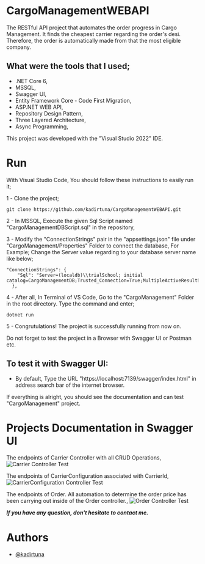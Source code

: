 # CargoManagementWEBAPI
The RESTful API project that automates the order progress in Cargo Management. It finds the cheapest carrier regarding the order's desi. Therefore, the order is automatically made from that the most eligible company.

## What were the tools that I used;
- .NET Core 6,
- MSSQL,
- Swagger UI,
- Entity Framework Core - Code First Migration,
- ASP.NET WEB API,
- Repository Design Pattern,
- Three Layered Architecture,
- Async Programming,


This project was developed with the "Visual Studio 2022" IDE.

# Run

With Visual Studio Code, You should follow these instructions to easily run it;

1 - Clone the project;

```
git clone https://github.com/kadirtuna/CargoManagementWEBAPI.git
```
2 - In MSSQL, Execute the given Sql Script named "CargoManagementDBScript.sql" in the repository, 

3 - Modify the "ConnectionStrings" pair in the "appsettings.json" file under "CargoManagement/Properties" Folder to connect the database, For Example;
Change the Server value regarding to your database server name like below;

```
"ConnectionStrings": {
    "Sql": "Server=(localdb)\\trialSchool; initial catalog=CargoManagementDB;Trusted_Connection=True;MultipleActiveResultSets=True;"
  },
```

4 - After all, In Terminal of VS Code, Go to the "CargoManagement" Folder in the root directory. Type the command and enter;

```
dotnet run
```

5 - Congrutulations! The project is successfully running from now on.

Do not forget to test the project in a Browser with Swagger UI or Postman etc.

## To test it with Swagger UI:

- By default, Type the URL "https://localhost:7139/swagger/index.html" in address search bar of the internet browser. 

If everything is alright, you should see the documentation and can test "CargoManagement" project.  

# Projects Documentation in Swagger UI

The endpoints of Carrier Controller with all CRUD Operations,
![Carrier Controller Test](https://github.com/kadirtuna/CargoManagementWEBAPI/blob/master/Images/CargoManagementImage1.jpg)

The endpoints of CarrierConfiguration associated with CarrierId,
![CarrierConfiguration Controller Test](https://github.com/kadirtuna/CargoManagementWEBAPI/blob/master/Images/CargoManagementImage2.jpg)

The endpoints of Order. All automation to determine the order price has been carrying out inside of the Order controller.,
![Order Controller Test](https://github.com/kadirtuna/CargoManagementWEBAPI/blob/master/Images/CargoManagementImage3.jpg)

***If you have any question, don't hesitate to contact me.***
# Authors

- [@kadirtuna](https://github.com/kadirtuna)
